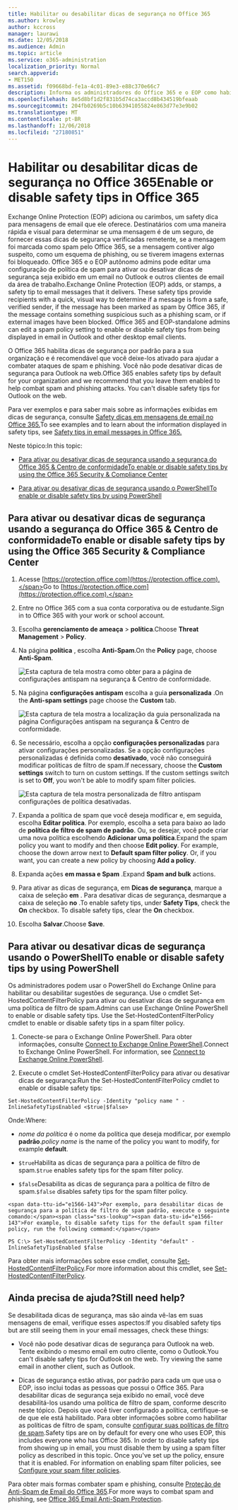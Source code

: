 ```yaml
---
title: Habilitar ou desabilitar dicas de segurança no Office 365
ms.author: krowley
author: kccross
manager: laurawi
ms.date: 12/05/2018
ms.audience: Admin
ms.topic: article
ms.service: o365-administration
localization_priority: Normal
search.appverid:
- MET150
ms.assetid: f09668bd-fe1a-4c01-89e3-e88c370e66c7
description: Informa os administradores do Office 365 e o EOP como habilitar e desabilitar dicas de segurança em mensagens de email.
ms.openlocfilehash: 8e5d8bf1d2f831b5d74ca3accd8b434519bfeaab
ms.sourcegitcommit: 204fb0269b5c10b63941055824e863d77e3e9b02
ms.translationtype: MT
ms.contentlocale: pt-BR
ms.lasthandoff: 12/06/2018
ms.locfileid: "27180851"
---
```

# <a name="enable-or-disable-safety-tips-in-office-365"></a><span data-ttu-id="e1566-103">Habilitar ou desabilitar dicas de segurança no Office 365</span><span class="sxs-lookup"><span data-stu-id="e1566-103">Enable or disable safety tips in Office 365</span></span>

<span data-ttu-id="e1566-p101">Exchange Online Protection (EOP) adiciona ou carimbos, um safety dica para mensagens de email que ele oferece. Destinatários com uma maneira rápida e visual para determinar se uma mensagem é de um seguro, de fornecer essas dicas de segurança verificadas remetente, se a mensagem foi marcada como spam pelo Office 365, se a mensagem contiver algo suspeito, como um esquema de phishing, ou se tiverem imagens externas foi bloqueado. Office 365 e o EOP autônomo admins pode editar uma configuração de política de spam para ativar ou desativar dicas de segurança seja exibido em um email no Outlook e outros clientes de email da área de trabalho.</span><span class="sxs-lookup"><span data-stu-id="e1566-p101">Exchange Online Protection (EOP) adds, or stamps, a safety tip to email messages that it delivers. These safety tips provide recipients with a quick, visual way to determine if a message is from a safe, verified sender, if the message has been marked as spam by Office 365, if the message contains something suspicious such as a phishing scam, or if external images have been blocked. Office 365 and EOP-standalone admins can edit a spam policy setting to enable or disable safety tips from being displayed in email in Outlook and other desktop email clients.</span></span> 
  
<span data-ttu-id="e1566-p102">O Office 365 habilita dicas de segurança por padrão para a sua organização e é recomendável que você deixe-los ativado para ajudar a combater ataques de spam e phishing. Você não pode desativar dicas de segurança para Outlook na web.</span><span class="sxs-lookup"><span data-stu-id="e1566-p102">Office 365 enables safety tips by default for your organization and we recommend that you leave them enabled to help combat spam and phishing attacks. You can't disable safety tips for Outlook on the web.</span></span>
  
<span data-ttu-id="e1566-109">Para ver exemplos e para saber mais sobre as informações exibidas em dicas de segurança, consulte [Safety dicas em mensagens de email no Office 365.](safety-tips-in-office-365.md)</span><span class="sxs-lookup"><span data-stu-id="e1566-109">To see examples and to learn about the information displayed in safety tips, see [Safety tips in email messages in Office 365.](safety-tips-in-office-365.md)</span></span>
  
<span data-ttu-id="e1566-110">Neste tópico:</span><span class="sxs-lookup"><span data-stu-id="e1566-110">In this topic:</span></span>
  
- [<span data-ttu-id="e1566-111">Para ativar ou desativar dicas de segurança usando a segurança do Office 365 &amp; Centro de conformidade</span><span class="sxs-lookup"><span data-stu-id="e1566-111">To enable or disable safety tips by using the Office 365 Security &amp; Compliance Center</span></span>](enable-or-disable-safety-tips.md#SandCCsafetytip)
    
- [<span data-ttu-id="e1566-112">Para ativar ou desativar dicas de segurança usando o PowerShell</span><span class="sxs-lookup"><span data-stu-id="e1566-112">To enable or disable safety tips by using PowerShell</span></span>](enable-or-disable-safety-tips.md#pshellsafetytip)
    
## <a name="to-enable-or-disable-safety-tips-by-using-the-office-365-security-amp-compliance-center"></a><span data-ttu-id="e1566-113">Para ativar ou desativar dicas de segurança usando a segurança do Office 365 &amp; Centro de conformidade</span><span class="sxs-lookup"><span data-stu-id="e1566-113">To enable or disable safety tips by using the Office 365 Security &amp; Compliance Center</span></span>
<span data-ttu-id="e1566-114"><a name="SandCCsafetytip"> </a></span><span class="sxs-lookup"><span data-stu-id="e1566-114"></span></span>

1. <span data-ttu-id="e1566-115">Acesse [https://protection.office.com](https://protection.office.com).</span><span class="sxs-lookup"><span data-stu-id="e1566-115">Go to [https://protection.office.com](https://protection.office.com).</span></span>
    
2. <span data-ttu-id="e1566-116">Entre no Office 365 com a sua conta corporativa ou de estudante.</span><span class="sxs-lookup"><span data-stu-id="e1566-116">Sign in to Office 365 with your work or school account.</span></span>
    
3. <span data-ttu-id="e1566-117">Escolha **gerenciamento de ameaça** \> **política**.</span><span class="sxs-lookup"><span data-stu-id="e1566-117">Choose **Threat Management** \> **Policy**.</span></span> 
    
4. <span data-ttu-id="e1566-118">Na página **política** , escolha **Anti-Spam**.</span><span class="sxs-lookup"><span data-stu-id="e1566-118">On the **Policy** page, choose **Anti-Spam**.</span></span>
    
    ![Esta captura de tela mostra como obter para a página de configurações antispam na segurança &amp; Centro de conformidade.](media/b8eb2ee3-2eb1-4ea2-b138-f6d7fb2e23de.png)
  
5. <span data-ttu-id="e1566-120">Na página **configurações antispam** escolha a guia **personalizada** .</span><span class="sxs-lookup"><span data-stu-id="e1566-120">On the **Anti-spam settings** page choose the **Custom** tab.</span></span> 
    
    ![Esta captura de tela mostra a localização da guia personalizada na página Configurações antispam na segurança &amp; Centro de conformidade.](media/1d688d23-e6f3-4de5-84a7-e8ce31786193.png)
  
6. <span data-ttu-id="e1566-p103">Se necessário, escolha a opção **configurações personalizadas** para ativar configurações personalizadas. Se a opção configurações personalizadas é definida como **desativado**, você não conseguirá modificar políticas de filtro de spam.</span><span class="sxs-lookup"><span data-stu-id="e1566-p103">If necessary, choose the **Custom settings** switch to turn on custom settings. If the custom settings switch is set to **Off**, you won't be able to modify spam filter policies.</span></span>
    
    ![Esta captura de tela mostra personalizada de filtro antispam configurações de política desativadas.](media/94f900ad-b556-4a31-a3ac-acfcd72e71b8.png)
  
7. <span data-ttu-id="e1566-p104">Expanda a política de spam que você deseja modificar e, em seguida, escolha **Editar política**. Por exemplo, escolha a seta para baixo ao lado de **política de filtro de spam de padrão**. Ou, se desejar, você pode criar uma nova política escolhendo **Adicionar uma política**.</span><span class="sxs-lookup"><span data-stu-id="e1566-p104">Expand the spam policy you want to modify and then choose **Edit policy**. For example, choose the down arrow next to **Default spam filter policy**. Or, if you want, you can create a new policy by choosing **Add a policy**.</span></span>
    
8. <span data-ttu-id="e1566-128">Expanda ações **em massa e Spam** .</span><span class="sxs-lookup"><span data-stu-id="e1566-128">Expand **Spam and bulk** actions.</span></span> 
    
9. <span data-ttu-id="e1566-p105">Para ativar as dicas de segurança, em **Dicas de segurança**, marque a caixa de seleção **em** . Para desativar dicas de segurança, desmarque a caixa de seleção **no** .</span><span class="sxs-lookup"><span data-stu-id="e1566-p105">To enable safety tips, under **Safety Tips**, check the **On** checkbox. To disable safety tips, clear the **On** checkbox.</span></span> 
    
10. <span data-ttu-id="e1566-131">Escolha **Salvar**.</span><span class="sxs-lookup"><span data-stu-id="e1566-131">Choose **Save**.</span></span>
    
## <a name="to-enable-or-disable-safety-tips-by-using-powershell"></a><span data-ttu-id="e1566-132">Para ativar ou desativar dicas de segurança usando o PowerShell</span><span class="sxs-lookup"><span data-stu-id="e1566-132">To enable or disable safety tips by using PowerShell</span></span>
<span data-ttu-id="e1566-133"><a name="pshellsafetytip"> </a></span><span class="sxs-lookup"><span data-stu-id="e1566-133"></span></span>

<span data-ttu-id="e1566-p106">Os administradores podem usar o PowerShell do Exchange Online para habilitar ou desabilitar sugestões de segurança. Use o cmdlet Set-HostedContentFilterPolicy para ativar ou desativar dicas de segurança em uma política de filtro de spam.</span><span class="sxs-lookup"><span data-stu-id="e1566-p106">Admins can use Exchange Online PowerShell to enable or disable safety tips. Use the Set-HostedContentFilterPolicy cmdlet to enable or disable safety tips in a spam filter policy.</span></span>
  
1. <span data-ttu-id="e1566-p107">Conecte-se para o Exchange Online PowerShell. Para obter informações, consulte [Connect to Exchange Online PowerShell](http://go.microsoft.com/fwlink/p/?LinkId=396554).</span><span class="sxs-lookup"><span data-stu-id="e1566-p107">Connect to Exchange Online PowerShell. For information, see [Connect to Exchange Online PowerShell](http://go.microsoft.com/fwlink/p/?LinkId=396554).</span></span>
    
2. <span data-ttu-id="e1566-138">Execute o cmdlet Set-HostedContentFilterPolicy para ativar ou desativar dicas de segurança:</span><span class="sxs-lookup"><span data-stu-id="e1566-138">Run the Set-HostedContentFilterPolicy cmdlet to enable or disable safety tips:</span></span>
    
  ```
  Set-HostedContentFilterPolicy -Identity "policy name " -InlineSafetyTipsEnabled <$true|$false>
  ```

<span data-ttu-id="e1566-139">Onde:</span><span class="sxs-lookup"><span data-stu-id="e1566-139">Where:</span></span>
    
  -  <span data-ttu-id="e1566-140">*nome da política* é o nome da política que deseja modificar, por exemplo **padrão**.</span><span class="sxs-lookup"><span data-stu-id="e1566-140">*policy name*  is the name of the policy you want to modify, for example **default**.</span></span>
    
  -  <span data-ttu-id="e1566-141">`$true`Habilita as dicas de segurança para a política de filtro de spam.</span><span class="sxs-lookup"><span data-stu-id="e1566-141">`$true` enables safety tips for the spam filter policy.</span></span> 
    
  -  <span data-ttu-id="e1566-142">`$false`Desabilita as dicas de segurança para a política de filtro de spam.</span><span class="sxs-lookup"><span data-stu-id="e1566-142">`$false` disables safety tips for the spam filter policy.</span></span> 
    
    <span data-ttu-id="e1566-143">Por exemplo, para desabilitar dicas de segurança para a política de filtro de spam padrão, execute o seguinte comando:</span><span class="sxs-lookup"><span data-stu-id="e1566-143">For example, to disable safety tips for the default spam filter policy, run the following command:</span></span>
    
  ```
  PS C:\> Set-HostedContentFilterPolicy -Identity "default" -InlineSafetyTipsEnabled $false
  ```

<span data-ttu-id="e1566-144">Para obter mais informações sobre esse cmdlet, consulte [Set-HostedContentFilterPolicy](https://technet.microsoft.com/library/jj200781.aspx).</span><span class="sxs-lookup"><span data-stu-id="e1566-144">For more information about this cmdlet, see [Set-HostedContentFilterPolicy](https://technet.microsoft.com/library/jj200781.aspx).</span></span>
    
## <a name="still-need-help"></a><span data-ttu-id="e1566-145">Ainda precisa de ajuda?</span><span class="sxs-lookup"><span data-stu-id="e1566-145">Still need help?</span></span>
<span data-ttu-id="e1566-146"><a name="pshellsafetytip"> </a></span><span class="sxs-lookup"><span data-stu-id="e1566-146"></span></span>

<span data-ttu-id="e1566-147">Se desabilitada dicas de segurança, mas são ainda vê-las em suas mensagens de email, verifique esses aspectos:</span><span class="sxs-lookup"><span data-stu-id="e1566-147">If you disabled safety tips but are still seeing them in your email messages, check these things:</span></span>
  
- <span data-ttu-id="e1566-p108">Você não pode desativar dicas de segurança para Outlook na web. Tente exibindo o mesmo email em outro cliente, como o Outlook.</span><span class="sxs-lookup"><span data-stu-id="e1566-p108">You can't disable safety tips for Outlook on the web. Try viewing the same email in another client, such as Outlook.</span></span>
    
- <span data-ttu-id="e1566-p109">Dicas de segurança estão ativas, por padrão para cada um que usa o EOP, isso inclui todas as pessoas que possui o Office 365. Para desabilitar dicas de segurança seja exibido no email, você deve desabilitá-los usando uma política de filtro de spam, conforme descrito neste tópico. Depois que você tiver configurado a política, certifique-se de que ele está habilitado. Para obter informações sobre como habilitar as políticas de filtro de spam, consulte [configurar suas políticas de filtro de spam](https://technet.microsoft.com/library/jj200684.aspx).</span><span class="sxs-lookup"><span data-stu-id="e1566-p109">Safety tips are on by default for every one who uses EOP, this includes everyone who has Office 365. In order to disable safety tips from showing up in email, you must disable them by using a spam filter policy as described in this topic. Once you've set up the policy, ensure that it is enabled. For information on enabling spam filter policies, see [Configure your spam filter policies](https://technet.microsoft.com/library/jj200684.aspx).</span></span>
    
<span data-ttu-id="e1566-154">Para obter mais formas combater spam e phishing, consulte [Proteção de Anti-Spam de Email do Office 365](anti-spam-protection.md).</span><span class="sxs-lookup"><span data-stu-id="e1566-154">For more ways to combat spam and phishing, see [Office 365 Email Anti-Spam Protection](anti-spam-protection.md).</span></span>
  

